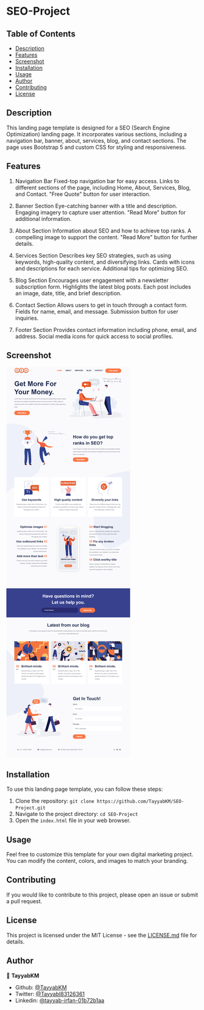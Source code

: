 # SEO-Project

## Table of Contents
- [Description](#description)
- [Features](#features)
- [Screenshot](#screenshot)
- [Installation](#installation)
- [Usage](#usage)
- [Author](#author)
- [Contributing](#contributing)
- [License](#license)


## Description

This landing page template is designed for a SEO (Search Engine Optimization) landing page. It incorporates various sections, including a navigation bar, banner, about, services, blog, and contact sections. The page uses Bootstrap 5 and custom CSS for styling and responsiveness.

## Features


1. Navigation Bar
Fixed-top navigation bar for easy access.
Links to different sections of the page, including Home, About, Services, Blog, and Contact.
"Free Quote" button for user interaction.

2. Banner Section
Eye-catching banner with a title and description.
Engaging imagery to capture user attention.
"Read More" button for additional information.

3. About Section
Information about SEO and how to achieve top ranks.
A compelling image to support the content.
"Read More" button for further details.

4. Services Section
Describes key SEO strategies, such as using keywords, high-quality content, and diversifying links.
Cards with icons and descriptions for each service.
Additional tips for optimizing SEO.

5. Blog Section
Encourages user engagement with a newsletter subscription form.
Highlights the latest blog posts.
Each post includes an image, date, title, and brief description.

6. Contact Section
Allows users to get in touch through a contact form.
Fields for name, email, and message.
Submission button for user inquiries.

7. Footer Section
Provides contact information including phone, email, and address.
Social media icons for quick access to social profiles.

## Screenshot

![Screenshot](./images/SEO-Project.png)

## Installation

To use this landing page template, you can follow these steps:

1. Clone the repository: `git clone https://github.com/TayyabKM/SEO-Project.git`
2. Navigate to the project directory: `cd SEO-Project`
3. Open the `index.html` file in your web browser.

## Usage

Feel free to customize this template for your own digital marketing project. You can modify the content, colors, and images to match your branding.

## Contributing

If you would like to contribute to this project, please open an issue or submit a pull request.

## License

This project is licensed under the MIT License - see the [LICENSE.md](LICENSE) file for details.

## Author


👤 **TayyabKM**

- Github: [@TayyabKM](https://github.com/TayyabKM)
- Twitter: [@TayyabI83126361](https://twitter.com/TayyabI83126361)
- Linkedin: [@tayyab-irfan-01b72b1aa](https://www.linkedin.com/in/tayyab-irfan-01b72b1aa/)
